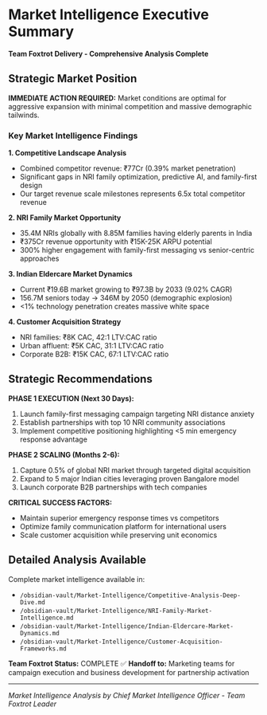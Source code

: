 # Market Intelligence Executive Summary
**Team Foxtrot Delivery - Comprehensive Analysis Complete**

## Strategic Market Position

**IMMEDIATE ACTION REQUIRED:** Market conditions are optimal for aggressive expansion with minimal competition and massive demographic tailwinds.

### Key Market Intelligence Findings

**1. Competitive Landscape Analysis**
- Combined competitor revenue: ₹77Cr (0.39% market penetration)
- Significant gaps in NRI family optimization, predictive AI, and family-first design
- Our target revenue scale milestones represents 6.5x total competitor revenue

**2. NRI Family Market Opportunity** 
- 35.4M NRIs globally with 8.85M families having elderly parents in India
- ₹375Cr revenue opportunity with ₹15K-25K ARPU potential
- 300% higher engagement with family-first messaging vs senior-centric approaches

**3. Indian Eldercare Market Dynamics**
- Current ₹19.6B market growing to ₹97.3B by 2033 (9.02% CAGR)
- 156.7M seniors today → 346M by 2050 (demographic explosion)
- <1% technology penetration creates massive white space

**4. Customer Acquisition Strategy**
- NRI families: ₹8K CAC, 42:1 LTV:CAC ratio
- Urban affluent: ₹5K CAC, 31:1 LTV:CAC ratio  
- Corporate B2B: ₹15K CAC, 67:1 LTV:CAC ratio

## Strategic Recommendations

**PHASE 1 EXECUTION (Next 30 Days):**
1. Launch family-first messaging campaign targeting NRI distance anxiety
2. Establish partnerships with top 10 NRI community associations
3. Implement competitive positioning highlighting <5 min emergency response advantage

**PHASE 2 SCALING (Months 2-6):**
1. Capture 0.5% of global NRI market through targeted digital acquisition
2. Expand to 5 major Indian cities leveraging proven Bangalore model
3. Launch corporate B2B partnerships with tech companies

**CRITICAL SUCCESS FACTORS:**
- Maintain superior emergency response times vs competitors
- Optimize family communication platform for international users
- Scale customer acquisition while preserving unit economics

## Detailed Analysis Available

Complete market intelligence available in:
- `/obsidian-vault/Market-Intelligence/Competitive-Analysis-Deep-Dive.md`
- `/obsidian-vault/Market-Intelligence/NRI-Family-Market-Intelligence.md`
- `/obsidian-vault/Market-Intelligence/Indian-Eldercare-Market-Dynamics.md`
- `/obsidian-vault/Market-Intelligence/Customer-Acquisition-Frameworks.md`

**Team Foxtrot Status:** COMPLETE ✅
**Handoff to:** Marketing teams for campaign execution and business development for partnership activation

---
*Market Intelligence Analysis by Chief Market Intelligence Officer - Team Foxtrot Leader*
